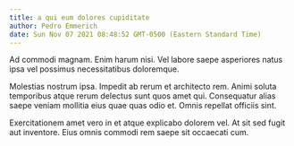 ```yaml
---
title: a qui eum dolores cupiditate
author: Pedro Emmerich
date: Sun Nov 07 2021 08:48:52 GMT-0500 (Eastern Standard Time)
---
```

Ad commodi magnam. Enim harum nisi. Vel labore saepe asperiores natus ipsa vel possimus necessitatibus doloremque.

 Molestias nostrum ipsa. Impedit ab rerum et architecto rem. Animi soluta temporibus atque rerum delectus sunt quos amet qui. Consequatur alias saepe veniam mollitia eius quae quas odio et. Omnis repellat officiis sint.

 Exercitationem amet vero in et atque explicabo dolorem vel. At sit sed fugit aut inventore. Eius omnis commodi rem saepe sit occaecati cum.